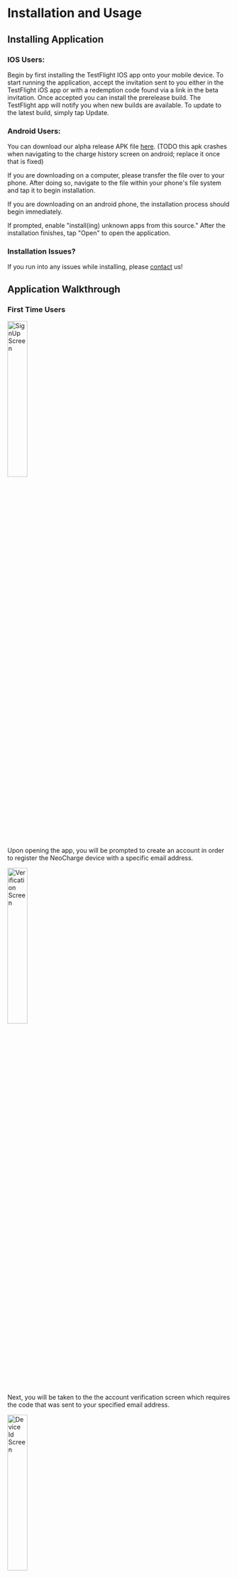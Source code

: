 # Installation and Usage

## Installing Application
### IOS Users:

Begin by first installing the TestFlight IOS app onto your mobile device. To start running the application, accept the invitation sent to you either in the TestFlight iOS app or with a redemption code found via a link in the beta invitation. Once accepted you can install the prerelease build. The TestFlight app will notify you when new builds are available. To update to the latest build, simply tap Update. 


### Android Users: 
You can download our alpha release APK file [here](https://exp-shell-app-assets.s3.us-west-1.amazonaws.com/android/%40boej84/neocharge-app-3a7279be6bbf41ba856fa959c42a8755-signed.apk). (TODO this apk crashes when navigating to the charge history screen on android; replace it once that is fixed)

If you are downloading on a computer, please transfer the file over to your phone. After doing so, navigate to the file within your phone's file system and tap it to begin installation.

If you are downloading on an android phone, the installation process should begin immediately.

If prompted, enable "install(ing) unknown apps from this source." After the installation finishes, tap "Open" to open the application.

### Installation Issues?
If you run into any issues while installing, please [contact](contact.md) us!

## Application Walkthrough 
### First Time Users

<img src="/images/signup.png" width="30%" height="30%" title="SignUp Screen">

Upon opening the app, you will be prompted to create an account in order to register the NeoCharge device with a specific email address. 

<img src="/images/verification.png" width="30%" height="30%" title="Verification Screen">

Next, you will be taken to the the account verification screen which requires the code that was sent to your specified email address. 

<img src="/images/deviceId.png" width="30%" height="30%" title="Device Id Screen">

Upon successful verification, you will be prompted to enter the device id which can be found on the back of your NeoCharge device. You will also be able to specify the time zone as well as configure your primary and secondary devices here. 

### All Users

<img src="/images/dashboard.png" width="30%" height="30%" title="Dashboard Screen">

The main screen allows you to view how far along the car has been charged. It also gives you the control of starting and stopping your charge, enable the smart charge feature, and also allows you to view how fast the car is being charged.


<img src="/images/schedule.png" width="30%" height="30%" title="Charging History Screen">

To charging history graph will allow you to see how much the car was charged for the day, week, month, and year. 

<img src="/images/graph.png" width="30%" height="30%" title="Schedule Screen">

The schedule charge option will allow you to set a recurring charge for the car. Once the car is plugged in, the car will begin and end charging at the times specified here. 


<img src="/images/settings.png" width="30%" height="30%" title="Settings Screen">

The settings screen will provide you with information about your account. It will also allow you to change time zones if needed as well as configure your primary and secondary devices. You also have the option to sign out of your account here, which will bring you back to the main sign in page. 

<img src="/images/notifications.png" width="30%" height="30%" title="Notifications Screen">

This screen will allow you to select the notifications you would like to recieve on your mobile device. 
